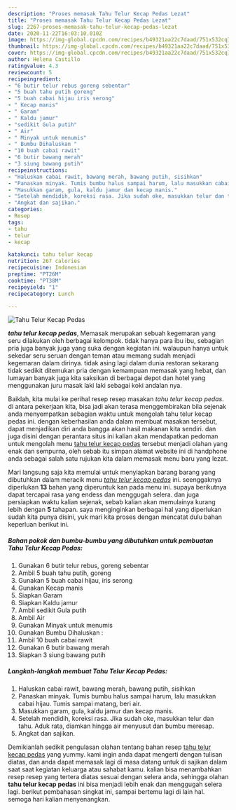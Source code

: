 ```yaml
---
description: "Proses memasak Tahu Telur Kecap Pedas Lezat"
title: "Proses memasak Tahu Telur Kecap Pedas Lezat"
slug: 2267-proses-memasak-tahu-telur-kecap-pedas-lezat
date: 2020-11-22T16:03:10.010Z
image: https://img-global.cpcdn.com/recipes/b49321aa22c7daad/751x532cq70/tahu-telur-kecap-pedas-foto-resep-utama.jpg
thumbnail: https://img-global.cpcdn.com/recipes/b49321aa22c7daad/751x532cq70/tahu-telur-kecap-pedas-foto-resep-utama.jpg
cover: https://img-global.cpcdn.com/recipes/b49321aa22c7daad/751x532cq70/tahu-telur-kecap-pedas-foto-resep-utama.jpg
author: Helena Castillo
ratingvalue: 4.3
reviewcount: 5
recipeingredient:
- "6 butir telur rebus goreng sebentar"
- "5 buah tahu putih goreng"
- "5 buah cabai hijau iris serong"
- " Kecap manis"
- " Garam"
- " Kaldu jamur"
- "sedikit Gula putih"
- " Air"
- " Minyak untuk menumis"
- " Bumbu Dihaluskan "
- "10 buah cabai rawit"
- "6 butir bawang merah"
- "3 siung bawang putih"
recipeinstructions:
- "Haluskan cabai rawit, bawang merah, bawang putih, sisihkan"
- "Panaskan minyak. Tumis bumbu halus sampai harum, lalu masukkan cabai hijau. Tumis sampai matang, beri air."
- "Masukkan garam, gula, kaldu jamur dan kecap manis."
- "Setelah mendidih, koreksi rasa. Jika sudah oke, masukkan telur dan tahu. Aduk rata, diamkan hingga air menyusut dan bumbu meresap."
- "Angkat dan sajikan."
categories:
- Resep
tags:
- tahu
- telur
- kecap

katakunci: tahu telur kecap 
nutrition: 267 calories
recipecuisine: Indonesian
preptime: "PT26M"
cooktime: "PT38M"
recipeyield: "1"
recipecategory: Lunch

---
```



![Tahu Telur Kecap Pedas](https://img-global.cpcdn.com/recipes/b49321aa22c7daad/751x532cq70/tahu-telur-kecap-pedas-foto-resep-utama.jpg)

<b><i>tahu telur kecap pedas</i></b>, Memasak merupakan sebuah kegemaran yang seru dilakukan oleh berbagai kelompok. tidak hanya para ibu ibu, sebagian pria juga banyak juga yang suka dengan kegiatan ini. walaupun hanya untuk sekedar seru seruan dengan teman atau memang sudah menjadi kegemaran dalam dirinya. tidak asing lagi dalam dunia restoran sekarang tidak sedikit ditemukan pria dengan kemampuan memasak yang hebat, dan lumayan banyak juga kita saksikan di berbagai depot dan hotel yang menggunakan juru masak laki laki sebagai koki andalan nya.

Baiklah, kita mulai ke perihal resep resep masakan <i>tahu telur kecap pedas</i>. di antara pekerjaan kita, bisa jadi akan terasa menggembirakan bila sejenak anda menyempatkan sebagian waktu untuk mengolah tahu telur kecap pedas ini. dengan keberhasilan anda dalam membuat masakan tersebut, dapat menjadikan diri anda bangga akan hasil makanan kita sendiri. dan juga disini dengan perantara situs ini kalian akan mendapatkan pedoman untuk mengolah menu <u>tahu telur kecap pedas</u> tersebut menjadi olahan yang enak dan sempurna, oleh sebab itu simpan alamat website ini di handphone anda sebagai salah satu rujukan kita dalam memasak menu baru yang lezat.




Mari langsung saja kita memulai untuk menyiapkan barang barang yang dibutuhkan dalam meracik menu <u><i>tahu telur kecap pedas</i></u> ini. seenggaknya diperlukan <b>13</b> bahan yang diperuntuk kan pada menu ini. supaya berikutnya dapat tercapai rasa yang endess dan menggugah selera. dan juga persiapkan waktu kalian sejenak, sebab kalian akan memulainya kurang lebih dengan <b>5</b> tahapan. saya menginginkan berbagai hal yang diperlukan sudah kita punya disini, yuk mari kita proses dengan mencatat dulu bahan keperluan berikut ini.

<!--inarticleads1-->

##### Bahan pokok dan bumbu-bumbu yang dibutuhkan untuk pembuatan Tahu Telur Kecap Pedas:

1. Gunakan 6 butir telur rebus, goreng sebentar
1. Ambil 5 buah tahu putih, goreng
1. Gunakan 5 buah cabai hijau, iris serong
1. Gunakan  Kecap manis
1. Siapkan  Garam
1. Siapkan  Kaldu jamur
1. Ambil sedikit Gula putih
1. Ambil  Air
1. Gunakan  Minyak untuk menumis
1. Gunakan  Bumbu Dihaluskan :
1. Ambil 10 buah cabai rawit
1. Gunakan 6 butir bawang merah
1. Siapkan 3 siung bawang putih




<!--inarticleads2-->

##### Langkah-langkah membuat Tahu Telur Kecap Pedas:

1. Haluskan cabai rawit, bawang merah, bawang putih, sisihkan
1. Panaskan minyak. Tumis bumbu halus sampai harum, lalu masukkan cabai hijau. Tumis sampai matang, beri air.
1. Masukkan garam, gula, kaldu jamur dan kecap manis.
1. Setelah mendidih, koreksi rasa. Jika sudah oke, masukkan telur dan tahu. Aduk rata, diamkan hingga air menyusut dan bumbu meresap.
1. Angkat dan sajikan.




Demikianlah sedikit pengulasan olahan tentang bahan resep <u>tahu telur kecap pedas</u> yang yummy. kami ingin anda dapat mengerti dengan tulisan diatas, dan anda dapat memasak lagi di masa datang untuk di sajikan dalam saat saat kegiatan keluarga atau sahabat kamu. kalian bisa menambahkan resep resep yang tertera diatas sesuai dengan selera anda, sehingga olahan <b>tahu telur kecap pedas</b> ini bisa menjadi lebih enak dan menggugah selera lagi. berikut pembahasan singkat ini, sampai bertemu lagi di lain hal. semoga hari kalian menyenangkan.
